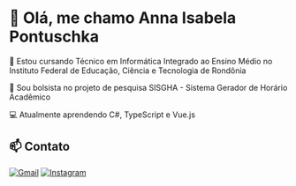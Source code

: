 # 💫 Olá, me chamo Anna Isabela Pontuschka

📖 Estou cursando Técnico em Informática Integrado ao Ensino Médio no Instituto Federal de Educação, Ciência e Tecnologia de Rondônia

🔭 Sou bolsista no projeto de pesquisa SISGHA - Sistema Gerador de Horário Acadêmico

💻 Atualmente aprendendo C#, TypeScript e Vue.js

## 📫 Contato
[![Gmail](https://img.shields.io/badge/Gmail-red?style=for-the-badge&logo=gmail&logoColor=white)](mailto:annaisabelapont@gmail.com)
[![Instagram](https://img.shields.io/badge/Instagram-%23E4405F?style=for-the-badge&logo=instagram&logoColor=white)](https://www.instagram.com/annaisabelap)
